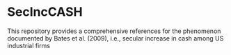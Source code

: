 # SecIncCASH
This repository provides a comprehensive references for the phenomenon documented by Bates et al. (2009), i.e., secular increase in cash among US industrial firms
